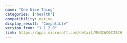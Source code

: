 ```yaml
---
name: "One Nice Thing"
categories: ['health']
compatibility: native
display_result: "Compatible"
version_from: "1.1.2.0"
link: https://apps.microsoft.com/detail/9NQCWQ6C25CH
---
```

